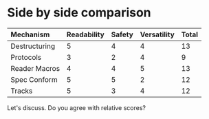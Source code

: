 # Side by side comparison

| Mechanism | Readability | Safety | Versatility | Total |
| :--- | :--- | :--- | :--- | :--- |
| Destructuring | 5 | 4 | 4 | 13 |
| Protocols | 3 | 2 | 4 | 9 |
| Reader Macros | 4 | 4 | 5 | 13 |
| Spec Conform | 5 | 5 | 2 | 12 |
| Tracks | 5 | 3 | 4 | 12 |



Let's discuss. Do you agree with relative scores?

